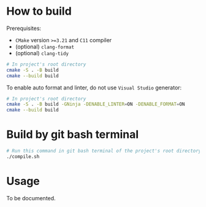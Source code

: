 # How to build

Prerequisites:
* `CMake` version `>=3.21` and `C11` compiler
* (optional) `clang-format`
* (optional) `clang-tidy`

```sh
# In project's root directory
cmake -S . -B build 
cmake --build build
```

To enable auto format and linter, do not use `Visual Studio` generator:

```sh
# In project's root directory
cmake -S . -B build -GNinja -DENABLE_LINTER=ON -DENABLE_FORMAT=ON
cmake --build build
```

# Build by git bash terminal

```sh
# Run this command in git bash terminal of the project's root directory
./compile.sh
```

# Usage

To be documented.